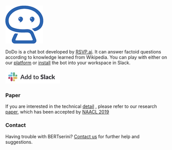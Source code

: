 ![](image/dodo_resize.png)

DoDo is a chat bot developed by [RSVP.ai](http://rsvp.ai/en/#/index). It can answer factoid questions according to knowledge learned from Wikipedia.
You can play with either on our [platform](http://dodo.ai/bertserini)
or [install](https://rsvp-ai.slack.com/apps/AJ3A5LMS5-dodo) the bot into your workspace in Slack.

[![](image/add-to-slack_resize.jpg)](https://rsvp-ai.slack.com/apps/AJ3A5LMS5-dodo)

### Paper

If you are interested in the technical [detail](https://amyxie361.github.io/BERTserini/_page/Paper)
, please refer to our research [paper](https://arxiv.org/abs/1902.01718),
which has been accepted by [NAACL 2019](https://naacl2019.org/)

### Contact

Having trouble with BERTserini? 
[Contact us](https://amyxie361.github.io/BERTserini/_page/Contact)
 for further help and suggestions.
